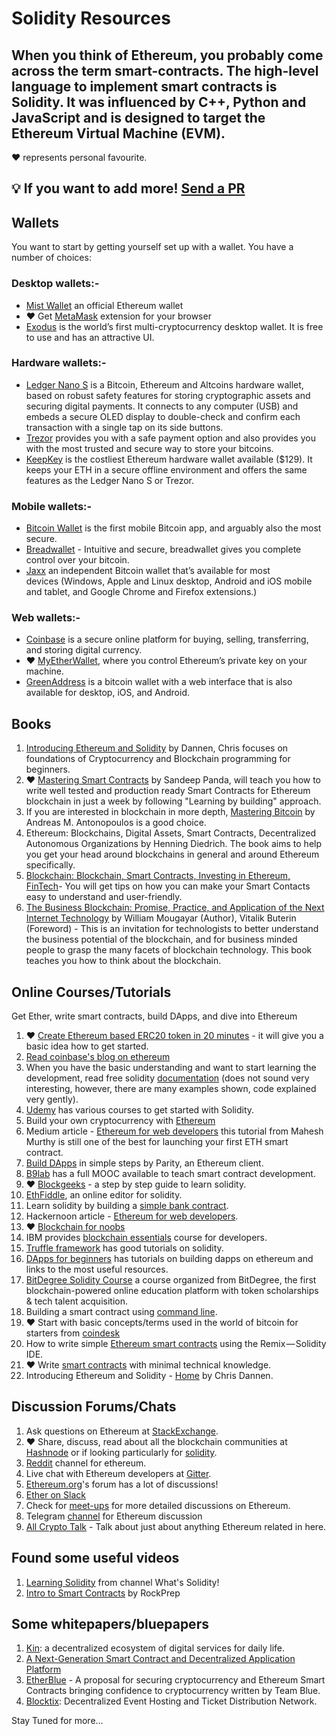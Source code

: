 # Solidity Resources

When you think of Ethereum, you probably come across the term smart-contracts. The high-level language to implement smart contracts is Solidity. It was influenced by C++, Python and JavaScript and is designed to target the Ethereum Virtual Machine (EVM).
---

❤️ represents personal favourite.

💡 If you want to add more! [Send a PR](https://github.com/Ipseeta/solidityresources.com)
---

## Wallets
You want to start by getting yourself set up with a wallet. You have a number of choices:

### Desktop wallets:-

- [Mist Wallet](https://github.com/ethereum/mist/releases) an official Ethereum wallet
- ❤️ Get [MetaMask](https://metamask.io/) extension for your browser
- [Exodus](https://www.exodus.io/) is the world’s first multi-cryptocurrency desktop wallet. It is free to use and has an attractive UI.

### Hardware wallets:-

- [Ledger Nano S](https://www.ledgerwallet.com/) is a Bitcoin, Ethereum and Altcoins hardware wallet, based on robust safety features for storing cryptographic assets and securing digital payments. It connects to any computer (USB) and embeds a secure OLED display to double-check and confirm each transaction with a single tap on its side buttons.
- [Trezor](https://www.amazon.com/TREZOR-The-Bitcoin-Safe-Black/dp/B00R6MKDDE) provides you with a safe payment option and also provides you with the most trusted and secure way to store your bitcoins.
- [KeepKey](https://www.amazon.com/gp/product/B0143M2A5S/) is the costliest Ethereum hardware wallet available ($129). It keeps your ETH in a secure offline environment and offers the same features as the Ledger Nano S or Trezor.

### Mobile wallets:-

- [Bitcoin Wallet](https://play.google.com/store/apps/details?id=de.schildbach.wallet) is the first mobile Bitcoin app, and arguably also the most secure.
- [Breadwallet](https://breadapp.com/) - Intuitive and secure, breadwallet gives you complete control over your bitcoin.
- [Jaxx](https://play.google.com/store/apps/details?id=com.kryptokit.jaxx) an independent Bitcoin wallet that’s available for most devices&nbsp;(Windows, Apple and Linux desktop, Android and iOS mobile and tablet, and Google Chrome and Firefox extensions.)

### Web wallets:-

- [Coinbase](https://www.coinbase.com/home) is a secure online platform for buying, selling, transferring, and storing digital currency.
- ❤️ [MyEtherWallet](https://www.myetherwallet.com/), where you control Ethereum’s private key on your machine.
- [GreenAddress](https://greenaddress.it/en/) is a bitcoin wallet with a web interface that is also available for desktop, iOS, and Android.

## Books

1. [Introducing Ethereum and Solidity](https://www.apress.com/in/book/9781484225349) by Dannen, Chris focuses on foundations of Cryptocurrency and Blockchain programming for beginners.
2. ❤️ [Mastering Smart Contracts](https://leanpub.com/smart-contracts) by Sandeep Panda, will teach you how to write well tested and production ready Smart Contracts for Ethereum blockchain in just a week by following "Learning by building" approach.
3. If you are interested in blockchain in more depth, [Mastering Bitcoin](https://www.goodreads.com/book/show/21820378-mastering-bitcoin) by Andreas M. Antonopoulos is a good choice.
4. Ethereum: Blockchains, Digital Assets, Smart Contracts, Decentralized Autonomous Organizations by Henning Diedrich. The book aims to help you get your head around blockchains in general and around Ethereum specifically.
5. [Blockchain: Blockchain, Smart Contracts, Investing in Ethereum, FinTech](https://www.amazon.com/gp/product/1539692779/)- You will get tips on how you can make your Smart Contacts easy to understand and user-friendly.
6. [The Business Blockchain: Promise, Practice, and Application of the Next Internet Technology](https://www.amazon.com/Business-Blockchain-Practice-Application-Technology-ebook/dp/B01EIGP8HG) by William Mougayar (Author), Vitalik Buterin (Foreword) - This is an invitation for technologists to better understand the business potential of the blockchain, and for business minded people to grasp the many facets of blockchain technology. This book teaches you how to think about the blockchain.

## Online Courses/Tutorials
Get Ether, write smart contracts, build DApps, and dive into Ethereum

1. ❤️ [Create Ethereum based ERC20 token in 20 minutes](https://hashnode.com/post/how-to-build-your-own-ethereum-based-erc20-token-and-launch-an-ico-in-next-20-minutes-cjbcpwzec01c93awtbij90uzn) - it will give you a basic idea how to get started.
2. [Read coinbase's blog on ethereum](https://blog.coinbase.com/a-beginners-guide-to-ethereum-46dd486ceecf)
3. When you have the basic understanding and want to start learning the development, read free solidity [documentation](https://solidity.readthedocs.io/en/develop/) (does not sound very interesting, however, there are many examples shown, code explained very gently).
4. [Udemy](https://www.udemy.com/courses/search/?q=Ethereum&src=ukw) has various courses to get started with Solidity.
5. Build your own cryptocurrency with [Ethereum](https://www.ethereum.org/token)
6. Medium article - [Ethereum for web developers](https://medium.com/@mvmurthy/ethereum-for-web-developers-890be23d1d0c) this tutorial from Mahesh Murthy is still one of the best for launching your first ETH smart contract.
7. [Build DApps](https://github.com/paritytech/parity/wiki) in simple steps by Parity, an Ethereum client.
8. [B9lab](https://academy.b9lab.com/) has a full MOOC available to teach smart contract development.
9. ❤️ [Blockgeeks](https://blockgeeks.com/guides/solidity/) - a step by step guide to learn solidity.
10. [EthFiddle](https://ethfiddle.com/), an online editor for solidity.
11. Learn solidity by building a [simple bank contract](https://learnxinyminutes.com/docs/solidity/).
12. Hackernoon article - [Ethereum for web developers](https://hackernoon.com/getting-started-as-an-ethereum-web-developer-9a2a4ab47baf).
13. ❤️ [Blockchain for noobs](https://blog.consensusx.com/blockchain-for-noobs-abccc01ec0b2)
14. IBM provides [blockchain essentials](https://developer.ibm.com/courses/all/blockchain-essentials/) course for developers.
15. [Truffle framework](http://truffleframework.com/tutorials/) has good tutorials on solidity.
16. [DApps for beginners](https://dappsforbeginners.wordpress.com/tutorials/introduction-to-development-on-ethereum/) has tutorials on building dapps on ethereum and links to the most useful resources.
17. [BitDegree Solidity Course](https://solidity.bitdegree.org/) a course organized from BitDegree, the first blockchain-powered online education platform with token scholarships & tech talent acquisition.
18. Building a smart contract using [command line](https://www.ethereum.org/greeter).
19. ❤️ Start with basic concepts/terms used in the world of bitcoin for starters from [coindesk](https://www.coindesk.com/information/)
20. How to write simple [Ethereum smart contracts](https://techburst.io/solidity-101-intro-to-ethereum-smart-contracts-and-solidity-82e9889b1736) using the Remix — Solidity IDE.
21. ❤️ Write [smart contracts](https://howtotoken.com/ico/how-to-write-a-smart-contract-for-your-ico-an-ultimate-guide/) with minimal technical knowledge.
22. Introducing Ethereum and Solidity - [Home](https://eth.guide/) by Chris Dannen.

## Discussion Forums/Chats

1. Ask questions on Ethereum at [StackExchange](https://ethereum.stackexchange.com/).
2. ❤️ Share, discuss, read about all the blockchain communities at [Hashnode](https://hashnode.com/communities) or if looking particularly for [solidity](https://hashnode.com/n/solidity).
3. [Reddit](https://www.reddit.com/r/ethereum/) channel for ethereum.
4. Live chat with Ethereum developers at [Gitter](https://gitter.im/ethereum/home).
5. [Ethereum.org](https://forum.ethereum.org/categories/solidity)'s forum has a lot of discussions!
6. [Ether on Slack](https://ether-camp-friends.slack.com/)
7. Check for [meet-ups](https://www.meetup.com/topics/ethereum/?_cookie-check=-e9OKupGP7RJX_3x) for more detailed discussions on Ethereum.
8. Telegram [channel](https://telegram.me/ethclassic) for Ethereum discussion
9. [All Crypto Talk](https://allcryptotalk.com/index.php?/forum/118-ethereum-discussion/) - Talk about just about anything Ethereum related in here.

## Found some useful videos

1. [Learning Solidity](https://www.youtube.com/channel/UCaWes1eWQ9TbzA695gl_PtA) from channel What's Solidity!
2. [Intro to Smart Contracts](https://www.youtube.com/watch?v=aV8C77xAaQA) by RockPrep

## Some whitepapers/bluepapers

1. [Kin](https://www.kinecosystem.org/static/files/Kin_Whitepaper_V1_English.pdf): a decentralized ecosystem of digital services for daily life.
2. [A Next-Generation Smart Contract and Decentralized Application Platform](https://github.com/ethereum/wiki/wiki/White-Paper)
3. [EtherBlue](https://www.etherblue.org/whitepaper) - A proposal for securing cryptocurrency and Ethereum Smart Contracts bringing confidence to cryptocurrency written by Team Blue.
4. [Blocktix](https://blocktix.io/public/doc/blocktix-wp-draft.pdf): Decentralized Event Hosting and Ticket Distribution Network.



Stay Tuned for more...
